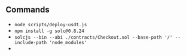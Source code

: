 ## Commands

- `node scripts/deploy-usdt.js`
- `npm install -g solc@0.8.24`
- `solcjs --bin --abi ./contracts/Checkout.sol --base-path '/' --include-path 'node_modules'`
-
